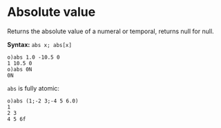 # Absolute value

Returns the absolute value of a numeral or temporal, returns null for null.

**Syntax:** ```abs x; abs[x]```

```o
o)abs 1.0 -10.5 0
1 10.5 0
o)abs 0N
0N
```

`abs` is fully atomic:

```o
o)abs (1;-2 3;-4 5 6.0)
1
2 3
4 5 6f
```
